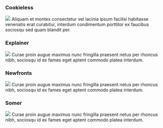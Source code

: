 ### Cookieless
<img class='img-responsive' src="http://placehold.it/2000x1200&text=2000x1200">
Aliquam et montes consectetur vel lacinia ipsum facilisi habitasse venenatis erat curabitur, interdum condimentum porttitor ex faucibus sociosqu sed quam blandit per.


### Explainer
<img class='img-responsive' src="http://placehold.it/2000x1200&text=2000x1200">
Curae proin augue maximus nunc fringilla praesent netus per rhoncus nibh, sociosqu id ex fames eget aptent commodo platea interdum.

### Newfronts
<img class='img-responsive' src="http://placehold.it/2000x1200&text=2000x1200">
Curae proin augue maximus nunc fringilla praesent netus per rhoncus nibh, sociosqu id ex fames eget aptent commodo platea interdum.

### Somer
<img class='img-responsive' src="http://placehold.it/2000x1200&text=2000x1200">
Curae proin augue maximus nunc fringilla praesent netus per rhoncus nibh, sociosqu id ex fames eget aptent commodo platea interdum.